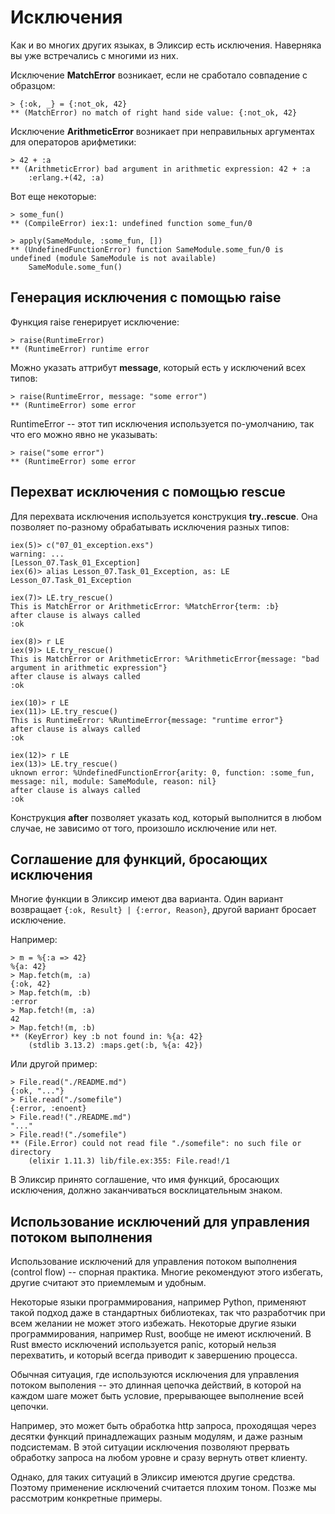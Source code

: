 # Исключения

Как и во многих других языках, в Эликсир есть исключения. Наверняка вы уже встречались с многими из них.

Исключение **MatchError** возникает, если не сработало совпадение с образцом:
```
> {:ok, _} = {:not_ok, 42}
** (MatchError) no match of right hand side value: {:not_ok, 42}
```

Исключение **ArithmeticError** возникает при неправильных аргументах для операторов арифметики:
```
> 42 + :a
** (ArithmeticError) bad argument in arithmetic expression: 42 + :a
    :erlang.+(42, :a)
```

Вот еще некоторые:
```
> some_fun()
** (CompileError) iex:1: undefined function some_fun/0

> apply(SameModule, :some_fun, [])          
** (UndefinedFunctionError) function SameModule.some_fun/0 is undefined (module SameModule is not available)
    SameModule.some_fun()
```


## Генерация исключения с помощью raise

Функция raise генерирует исключение:
```
> raise(RuntimeError)
** (RuntimeError) runtime error
```

Можно указать аттрибут **message**, который есть у исключений всех типов:
```
> raise(RuntimeError, message: "some error")
** (RuntimeError) some error
```

RuntimeError -- этот тип исключения используется по-умолчанию, так что его можно явно не указывать:
```
> raise("some error")
** (RuntimeError) some error
```


## Перехват исключения с помощью rescue

Для перехвата исключения используется конструкция **try..rescue**. Она позволяет по-разному обрабатывать исключения разных типов:

```
iex(5)> c("07_01_exception.exs")
warning: ...
[Lesson_07.Task_01_Exception]
iex(6)> alias Lesson_07.Task_01_Exception, as: LE
Lesson_07.Task_01_Exception

iex(7)> LE.try_rescue()
This is MatchError or ArithmeticError: %MatchError{term: :b}
after clause is always called
:ok

iex(8)> r LE
iex(9)> LE.try_rescue()
This is MatchError or ArithmeticError: %ArithmeticError{message: "bad argument in arithmetic expression"}
after clause is always called
:ok

iex(10)> r LE
iex(11)> LE.try_rescue()
This is RuntimeError: %RuntimeError{message: "runtime error"}
after clause is always called
:ok

iex(12)> r LE
iex(13)> LE.try_rescue()
uknown error: %UndefinedFunctionError{arity: 0, function: :some_fun, message: nil, module: SameModule, reason: nil}
after clause is always called
:ok
```

Конструкция **after** позволяет указать код, который выполнится в любом случае, не зависимо от того, произошло исключение или нет.


## Соглашение для функций, бросающих исключения

Многие функции в Эликсир имеют два варианта. Один вариант возвращает `{:ok, Result} | {:error, Reason}`, другой вариант бросает исключение.

Например:
```
> m = %{:a => 42}
%{a: 42}
> Map.fetch(m, :a)
{:ok, 42}
> Map.fetch(m, :b)
:error
> Map.fetch!(m, :a)
42
> Map.fetch!(m, :b)
** (KeyError) key :b not found in: %{a: 42}
    (stdlib 3.13.2) :maps.get(:b, %{a: 42})
```

Или другой пример:
```
> File.read("./README.md")
{:ok, "..."}
> File.read("./somefile") 
{:error, :enoent}
> File.read!("./README.md")
"..."
> File.read!("./somefile") 
** (File.Error) could not read file "./somefile": no such file or directory
    (elixir 1.11.3) lib/file.ex:355: File.read!/1
```

В Эликсир принято соглашение, что имя функций, бросающих исключения, должно заканчиваться восклицательным знаком.


## Использование исключений для управления потоком выполнения

Использование исключений для управления потоком выполнения (control flow) -- спорная практика. Многие рекомендуют этого избегать, другие считают это приемлемым и удобным. 

Некоторые языки программирования, например Python, применяют такой подход даже в стандартных библиотеках, так что разработчик при всем желании не может этого избежать. Некоторые другие языки программирования, например Rust, вообще не имеют исключений. В Rust вместо исключений используется panic, который нельзя перехватить, и который всегда приводит к завершению процесса. 

Обычная ситуация, где используются исключения для управления потоком выполения -- это длинная цепочка действий, в которой на каждом шаге может быть условие, прерывающее выполнение всей цепочки. 

Например, это может быть обработка http запроса, проходящая через десятки функций принадлежащих разным модулям, и даже разным подсистемам. В этой ситуации исключения позволяют прервать обработку запроса на любом уровне и сразу вернуть ответ клиенту.

Однако, для таких ситуаций в Эликсир имеются другие средства. Поэтому применение исключений считается плохим тоном. Позже мы рассмотрим конкретные примеры.

